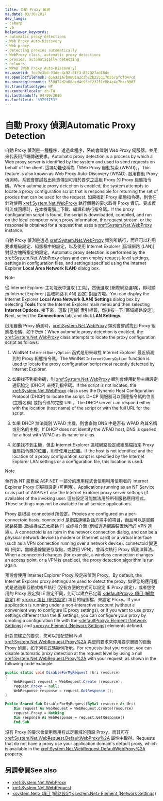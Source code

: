 ```yaml
---
title: 自動 Proxy 偵測
ms.date: 03/30/2017
dev_langs:
- csharp
- vb
helpviewer_keywords:
- automatic proxy detections
- Web Proxy Auto-Discovery
- Web proxy
- detecting proxies automatically
- WebProxy class, automatic proxy detections
- proxies, automatically detecting
- network
- WPAD (Web Proxy Auto-Discovery)
ms.assetid: fcd9c3bd-93de-4c92-8ff3-837327ad18de
ms.openlocfilehash: 656a21a7b8801a2c3b72b25531705576fcf047cd
ms.sourcegitcommit: 558d78d2a68acd4c95ef23231c8b4e4c7bac3902
ms.translationtype: HT
ms.contentlocale: zh-TW
ms.lasthandoff: 04/09/2019
ms.locfileid: "59295753"
---
```

# <a name="automatic-proxy-detection"></a><span data-ttu-id="f7422-102">自動 Proxy 偵測</span><span class="sxs-lookup"><span data-stu-id="f7422-102">Automatic Proxy Detection</span></span>
<span data-ttu-id="f7422-103">自動 Proxy 偵測是一種程序，透過此程序，系統會識別 Web Proxy 伺服器，並用來代表用戶端傳送要求。</span><span class="sxs-lookup"><span data-stu-id="f7422-103">Automatic proxy detection is a process by which a Web proxy server is identified by the system and used to send requests on behalf of the client.</span></span> <span data-ttu-id="f7422-104">這項功能也稱為「Web Proxy 自動探索 (WPAD)」。</span><span class="sxs-lookup"><span data-stu-id="f7422-104">This feature is also known as Web Proxy Auto-Discovery (WPAD).</span></span> <span data-ttu-id="f7422-105">啟用自動 Proxy 偵測時，系統會嘗試找出負責傳回可用於要求之這組 Proxy 的 Proxy 組態指令碼。</span><span class="sxs-lookup"><span data-stu-id="f7422-105">When automatic proxy detection is enabled, the system attempts to locate a proxy configuration script that is responsible for returning the set of proxies that can be used for the request.</span></span> <span data-ttu-id="f7422-106">如果找到 Proxy 組態指令碼，則會在針對使用 <xref:System.Net.WebProxy> 執行個體的要求取得 Proxy 資訊、要求資料流或回應時，在本機電腦上下載、編譯和執行指令碼。</span><span class="sxs-lookup"><span data-stu-id="f7422-106">If the proxy configuration script is found, the script is downloaded, compiled, and run on the local computer when proxy information, the request stream, or the response is obtained for a request that uses a <xref:System.Net.WebProxy> instance.</span></span>  
  
 <span data-ttu-id="f7422-107">自動 Proxy 偵測是透過 <xref:System.Net.WebProxy> 類別所執行，而且可以利用要求層級設定、組態檔中的設定，以及使用 Internet Explorer [區域網路 (LAN)] 對話方塊所指定的設定。</span><span class="sxs-lookup"><span data-stu-id="f7422-107">Automatic proxy detection is performed by the <xref:System.Net.WebProxy> class and can employ request-level settings, settings in configuration files, and settings specified using the Internet Explorer **Local Area Network (LAN)** dialog box.</span></span>  
  
> [!NOTE]
>  <span data-ttu-id="f7422-108">從 Internet Explorer 主功能表中選取 [工具]，然後選取 [網際網路選項]，即可顯示 Internet Explorer [區域網路 (LAN) 設定] 對話方塊。</span><span class="sxs-lookup"><span data-stu-id="f7422-108">You can display the Internet Explorer **Local Area Network (LAN) Settings** dialog box by selecting **Tools** from the Internet Explorer main menu and then selecting **Internet Options**.</span></span> <span data-ttu-id="f7422-109">接下來，選取 [連線] 索引標籤，然後按一下 [區域網路設定]。</span><span class="sxs-lookup"><span data-stu-id="f7422-109">Next, select the **Connections** tab, and click **LAN Settings**.</span></span>  
  
 <span data-ttu-id="f7422-110">啟用自動 Proxy 偵測時，<xref:System.Net.WebProxy> 類別會嘗試找到 Proxy 組態指令碼，如下所示：</span><span class="sxs-lookup"><span data-stu-id="f7422-110">When automatic proxy detection is enabled, the <xref:System.Net.WebProxy> class attempts to locate the proxy configuration script as follows:</span></span>  
  
1. <span data-ttu-id="f7422-111">WinINet `InternetQueryOption` 函式是用來尋找 Internet Explorer 最近偵測到的 Proxy 組態指令碼。</span><span class="sxs-lookup"><span data-stu-id="f7422-111">The WinINet `InternetQueryOption` function is used to locate the proxy configuration script most recently detected by Internet Explorer.</span></span>  
  
2. <span data-ttu-id="f7422-112">如果找不到指令碼，則 <xref:System.Net.WebProxy> 類別會使用動態主機設定通訊協定 (DHCP) 來找到指令碼。</span><span class="sxs-lookup"><span data-stu-id="f7422-112">If the script is not located, the <xref:System.Net.WebProxy> class uses the Dynamic Host Configuration Protocol (DHCP) to locate the script.</span></span> <span data-ttu-id="f7422-113">DHCP 伺服器可以回應指令碼的位置 (主機名稱) 或指令碼的完整 URL。</span><span class="sxs-lookup"><span data-stu-id="f7422-113">The DHCP server can respond either with the location (host name) of the script or with the full URL for the script.</span></span>  
  
3. <span data-ttu-id="f7422-114">如果 DHCP 無法識別 WPAD 主機，則會查詢 DNS 中是否有 WPAD 為其名稱或別名的主機。</span><span class="sxs-lookup"><span data-stu-id="f7422-114">If DHCP does not identify the WPAD host, DNS is queried for a host with WPAD as its name or alias.</span></span>  
  
4. <span data-ttu-id="f7422-115">如果找不到主機，但由 Internet Explorer 區域網路設定或組態檔指定 Proxy 組態指令碼的位置，則會使用此位置。</span><span class="sxs-lookup"><span data-stu-id="f7422-115">If the host is not identified and the location of a proxy configuration script is specified by the Internet Explorer LAN settings or a configuration file, this location is used.</span></span>  
  
> [!NOTE]
>  <span data-ttu-id="f7422-116">執行為 NT 服務或 ASP.NET 一部分的應用程式會使用叫用使用者的 Internet Explorer Proxy 伺服器設定 (可用時)。</span><span class="sxs-lookup"><span data-stu-id="f7422-116">Applications running as an NT Service or as part of ASP.NET use the Internet Explorer proxy server settings (if available) of the invoking user.</span></span> <span data-ttu-id="f7422-117">這些設定可能無法用於所有服務應用程式。</span><span class="sxs-lookup"><span data-stu-id="f7422-117">These settings may not be available for all service applications.</span></span>  
  
 <span data-ttu-id="f7422-118">Proxy 是根據 connectoid 所設定。</span><span class="sxs-lookup"><span data-stu-id="f7422-118">Proxies are configured on a per-connectoid basis.</span></span> <span data-ttu-id="f7422-119">connectoid 是網路連線對話方塊中的項目，而且可以是實體網路裝置 (數據機或乙太網路卡) 或虛擬介面 (例如透過網路裝置執行的 VPN 連線)。</span><span class="sxs-lookup"><span data-stu-id="f7422-119">A connectoid is an item in the network connection dialog, and can be a physical network device (a modem or Ethernet card) or a virtual interface (such as a VPN connection running over a network device).</span></span> <span data-ttu-id="f7422-120">connectoid 變更時 (例如，無線連線變更存取點，或啟用 VPN)，會再次執行 Proxy 偵測演算法。</span><span class="sxs-lookup"><span data-stu-id="f7422-120">When a connectoid changes (for example, a wireless connection changes an access point, or a VPN is enabled), the proxy detection algorithm is run again.</span></span>  
  
 <span data-ttu-id="f7422-121">預設會使用 Internet Explorer Proxy 設定來偵測 Proxy。</span><span class="sxs-lookup"><span data-stu-id="f7422-121">By default, the Internet Explorer proxy settings are used to detect the proxy.</span></span> <span data-ttu-id="f7422-122">如果您的應用程式是透過非互動式帳戶執行 (沒有方便的方式可以設定 IE Proxy 設定)，或者您使用的 Proxy 設定與 IE 設定不同，則可以建立已定義 [\<defaultProxy> 項目 (網路設定)](../../../docs/framework/configure-apps/file-schema/network/defaultproxy-element-network-settings.md) 和 [\<roxy> 項目 (網路設定)](../../../docs/framework/configure-apps/file-schema/network/proxy-element-network-settings.md) 項目的組態檔，來設定 Proxy。</span><span class="sxs-lookup"><span data-stu-id="f7422-122">If your application is running under a non-interactive account (without a convenient way to configure IE proxy settings), or if you want to use proxy settings different than the IE settings, you can configure your proxy by creating a configuration file with the [\<defaultProxy> Element (Network Settings)](../../../docs/framework/configure-apps/file-schema/network/defaultproxy-element-network-settings.md) and [\<proxy> Element (Network Settings)](../../../docs/framework/configure-apps/file-schema/network/proxy-element-network-settings.md) elements defined.</span></span>  
  
 <span data-ttu-id="f7422-123">針對您建立的要求，您可以搭配使用 Null <xref:System.Net.WebRequest.Proxy%2A> 與您的要求來停用要求層級的自動 Proxy 偵測，如下列程式碼範例所示。</span><span class="sxs-lookup"><span data-stu-id="f7422-123">For requests that you create, you can disable automatic proxy detection at the request level by using a null <xref:System.Net.WebRequest.Proxy%2A> with your request, as shown in the following code example.</span></span>  
  
```csharp  
public static void DisableForMyRequest (Uri resource)  
{  
    WebRequest request = WebRequest.Create (resource);  
    request.Proxy = null;  
    WebResponse response = request.GetResponse ();  
}  
```  
  
```vb  
Public Shared Sub DisableForMyRequest(ByVal resource As Uri)  
    Dim request As WebRequest = WebRequest.Create(resource)  
    request.Proxy = Nothing  
    Dim response As WebResponse = request.GetResponse()  
    End Sub   
```  
  
 <span data-ttu-id="f7422-124">沒有 Proxy 的要求會使用應用程式定義域的預設 Proxy，而其可在 <xref:System.Net.WebRequest.DefaultWebProxy%2A> 屬性中取得。</span><span class="sxs-lookup"><span data-stu-id="f7422-124">Requests that do not have a proxy use your application domain's default proxy, which is available in the <xref:System.Net.WebRequest.DefaultWebProxy%2A> property.</span></span>  
  
## <a name="see-also"></a><span data-ttu-id="f7422-125">另請參閱</span><span class="sxs-lookup"><span data-stu-id="f7422-125">See also</span></span>

- <xref:System.Net.WebProxy>
- <xref:System.Net.WebRequest>
- [<span data-ttu-id="f7422-126">\<system.Net> 項目 (網路設定)</span><span class="sxs-lookup"><span data-stu-id="f7422-126">\<system.Net> Element (Network Settings)</span></span>](../../../docs/framework/configure-apps/file-schema/network/system-net-element-network-settings.md)
